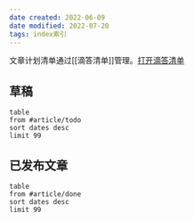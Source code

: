```yaml
---
date created: 2022-06-09
date modified: 2022-07-20
tags: index索引
---
```


文章计划清单通过[[滴答清单]]管理。[打开滴答清单](ticktick://)

## 草稿

```dataview
table 
from #article/todo 
sort dates desc
limit 99
```
 

## 已发布文章

```dataview
table 
from #article/done
sort dates desc
limit 99
```